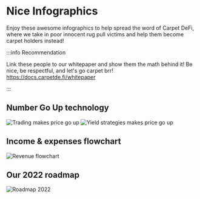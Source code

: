 # Nice Infographics

Enjoy these awesome infographics to help spread the word of Carpet DeFi, where we take in poor innocent rug pull victims and help them become carpet holders instead!

:::info Recommendation

Link these people to our whitepaper and show them the math behind it! Be nice, be respectful, and let's go carpet brr! https://docs.carpetde.fi/whitepaper

:::

## Number Go Up technology

![Trading makes price go up](/img/trading.png)
![Yield strategies makes price go up](/img/yieldstrategy.png)

## Income & expenses flowchart

![Revenue flowchart](/img/revenue.png)

## Our 2022 roadmap

![Roadmap 2022](/img/roadmap2022.png)
